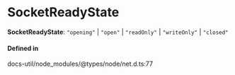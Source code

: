 # SocketReadyState

 **SocketReadyState**: ``"opening"`` \| ``"open"`` \| ``"readOnly"`` \| ``"writeOnly"`` \| ``"closed"``

#### Defined in

docs-util/node_modules/@types/node/net.d.ts:77
